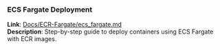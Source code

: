 ### ECS Fargate Deployment  
**Link**: [Docs/ECR-Fargate/ecs_fargate.md](Docs/ECR-Fargate/ecs_fargate.md)  
**Description**: Step-by-step guide to deploy containers using ECS Fargate with ECR images.

